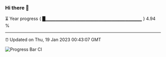 ### Hi there 👋

⏳ Year progress { █▁▁▁▁▁▁▁▁▁▁▁▁▁▁▁▁▁▁▁▁▁▁▁▁▁▁▁▁▁ } 4.94 %

---

⏰ Updated on Thu, 19 Jan 2023 00:43:07 GMT

![Progress Bar CI](https://github.com/Shyam-Makwana/GitHub-Actions-Demo/workflows/Progress%20Bar%20CI/badge.svg)
